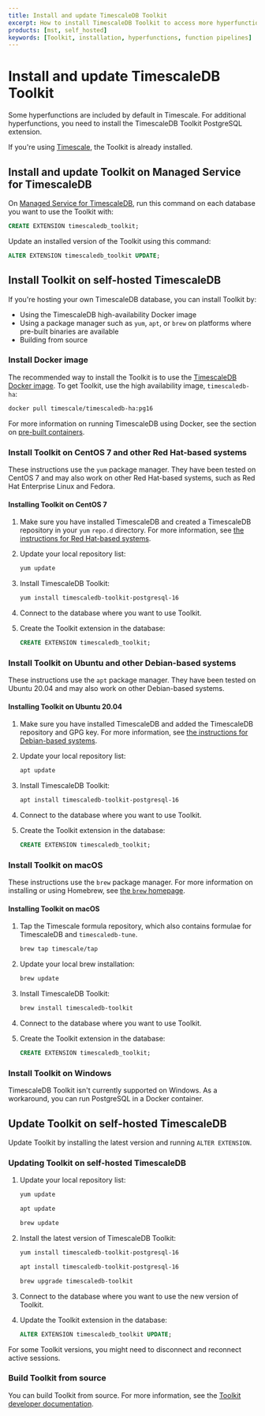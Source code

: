 ```yaml
---
title: Install and update TimescaleDB Toolkit
excerpt: How to install TimescaleDB Toolkit to access more hyperfunctions and function pipelines
products: [mst, self_hosted]
keywords: [Toolkit, installation, hyperfunctions, function pipelines]
---
```


# Install and update TimescaleDB Toolkit

Some hyperfunctions are included by default in Timescale. For additional
hyperfunctions, you need to install the TimescaleDB Toolkit PostgreSQL
extension.

If you're using [Timescale][cloud], the Toolkit is already installed.

## Install and update Toolkit on Managed Service for TimescaleDB

On [Managed Service for TimescaleDB][mst], run this command on each database you
want to use the Toolkit with:

```sql
CREATE EXTENSION timescaledb_toolkit;
```

Update an installed version of the Toolkit using this command:

```sql
ALTER EXTENSION timescaledb_toolkit UPDATE;
```

## Install Toolkit on self-hosted TimescaleDB

If you're hosting your own TimescaleDB database, you can install Toolkit by:

*   Using the TimescaleDB high-availability Docker image
*   Using a package manager such as `yum`, `apt`, or `brew` on platforms where
    pre-built binaries are available
*   Building from source

### Install Docker image

The recommended way to install the Toolkit is to use the
[TimescaleDB Docker image](https://github.com/timescale/timescaledb-docker-ha).
To get Toolkit, use the high availability image, `timescaledb-ha`:

```bash
docker pull timescale/timescaledb-ha:pg16
```

For more information on running TimescaleDB using Docker, see the section on
[pre-built containers][docker-install].

### Install Toolkit on CentOS 7 and other Red Hat-based systems

These instructions use the `yum` package manager. They have been tested on
CentOS 7 and may also work on other Red Hat-based systems, such as Red Hat
Enterprise Linux and Fedora.

<Procedure>

#### Installing Toolkit on CentOS 7

1.  Make sure you have installed TimescaleDB and created a TimescaleDB
    repository in your `yum` `repo.d` directory. For more information, see [the
    instructions for Red Hat-based systems][red-hat-install].
1.  Update your local repository list:

    ```bash
    yum update
    ```

1.  Install TimescaleDB Toolkit:

    ```bash
    yum install timescaledb-toolkit-postgresql-16
    ```

1.  Connect to the database where you want to use Toolkit.
1.  Create the Toolkit extension in the database:

    ```sql
    CREATE EXTENSION timescaledb_toolkit;
    ```

</Procedure>

### Install Toolkit on Ubuntu and other Debian-based systems

These instructions use the `apt` package manager. They have been tested on Ubuntu 20.04
and may also work on other Debian-based systems.

<Procedure>

#### Installing Toolkit on Ubuntu 20.04

1.  Make sure you have installed TimescaleDB and added the TimescaleDB
    repository and GPG key. For more information, see [the instructions for
    Debian-based systems][debian-install].
1.  Update your local repository list:

    ```bash
    apt update
    ```

1.  Install TimescaleDB Toolkit:

    ```bash
    apt install timescaledb-toolkit-postgresql-16
    ```

1.  Connect to the database where you want to use Toolkit.
1.  Create the Toolkit extension in the database:

    ```sql
    CREATE EXTENSION timescaledb_toolkit;
    ```

</Procedure>

### Install Toolkit on macOS

These instructions use the `brew` package manager. For more information on
installing or using Homebrew, see [the `brew` homepage][brew-install].

<Procedure>

#### Installing Toolkit on macOS

1.  Tap the Timescale formula repository, which also contains formulae for
    TimescaleDB and `timescaledb-tune`.

    ```bash
    brew tap timescale/tap
    ```

1.  Update your local brew installation:

    ```bash
    brew update
    ```

1.  Install TimescaleDB Toolkit:

    ```bash
    brew install timescaledb-toolkit
    ```

1.  Connect to the database where you want to use Toolkit.
1.  Create the Toolkit extension in the database:

    ```sql
    CREATE EXTENSION timescaledb_toolkit;
    ```

</Procedure>

### Install Toolkit on Windows

TimescaleDB Toolkit isn't currently supported on Windows. As a workaround, you
can run PostgreSQL in a Docker container.

## Update Toolkit on self-hosted TimescaleDB

Update Toolkit by installing the latest version and running `ALTER EXTENSION`.

<Procedure>

### Updating Toolkit on self-hosted TimescaleDB

1.  Update your local repository list:

    <Terminal>

    <tab label='CentOS 7'>

    ```bash
    yum update
    ```

    </tab>

    <tab label='Debian'>

    ```bash
    apt update
    ```

    </tab>

    <tab label='macOS'>

    ```bash
    brew update
    ```

    </tab>

    </Terminal>

1.  Install the latest version of TimescaleDB Toolkit:

    <Terminal>

    <tab label='CentOS 7'>

    ```bash
    yum install timescaledb-toolkit-postgresql-16
    ```

    </tab>

    <tab label='Debian'>

    ```bash
    apt install timescaledb-toolkit-postgresql-16
    ```

    </tab>

    <tab label='macOS'>

    ```bash
    brew upgrade timescaledb-toolkit
    ```

    </tab>

    </Terminal>

1.  Connect to the database where you want to use the new version of Toolkit.
1.  Update the Toolkit extension in the database:

    ```sql
    ALTER EXTENSION timescaledb_toolkit UPDATE;
    ```

<Highlight type="note">
For some Toolkit versions, you might need to disconnect and reconnect active
sessions.
</Highlight>

</Procedure>

### Build Toolkit from source

You can build Toolkit from source. For more information, see the [Toolkit
developer documentation][toolkit-gh-docs].

[brew-install]: https://brew.sh
[cloud]: /use-timescale/:currentVersion:/services/
[debian-install]: /self-hosted/latest/install/installation-linux/
[docker-install]: /self-hosted/latest/install/installation-docker/
[mst]: /mst/:currentVersion:/
[red-hat-install]: /self-hosted/latest/install/installation-linux/
[toolkit-gh-docs]: https://github.com/timescale/timescaledb-toolkit#-installing-from-source
